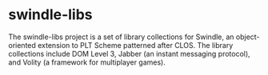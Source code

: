 # swindle-libs

The swindle-libs project is a set of library collections for Swindle, an object-oriented extension to PLT Scheme patterned after CLOS. The library collections include DOM Level 3, Jabber (an instant messaging protocol), and Volity (a framework for multiplayer games).

